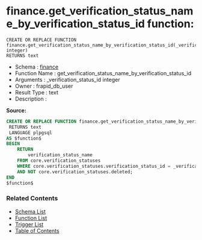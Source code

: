 # finance.get_verification_status_name_by_verification_status_id function:

```plpgsql
CREATE OR REPLACE FUNCTION finance.get_verification_status_name_by_verification_status_id(_verification_status_id integer)
RETURNS text
```
* Schema : [finance](../../schemas/finance.md)
* Function Name : get_verification_status_name_by_verification_status_id
* Arguments : _verification_status_id integer
* Owner : frapid_db_user
* Result Type : text
* Description : 


**Source:**
```sql
CREATE OR REPLACE FUNCTION finance.get_verification_status_name_by_verification_status_id(_verification_status_id integer)
 RETURNS text
 LANGUAGE plpgsql
AS $function$
BEGIN
    RETURN
        verification_status_name
    FROM core.verification_statuses
    WHERE core.verification_statuses.verification_status_id = _verification_status_id
	AND NOT core.verification_statuses.deleted;
END
$function$

```

### Related Contents
* [Schema List](../../schemas.md)
* [Function List](../../functions.md)
* [Trigger List](../../triggers.md)
* [Table of Contents](../../README.md)


